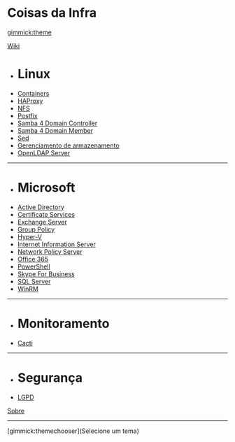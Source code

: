 # Coisas da Infra

[gimmick:theme](cosmo)

[Wiki]()

  * # Linux
  * [Containers](pages/kb/linux/Containers.md)
  * [HAProxy](pages/kb/linux/HAProxy.md)
  * [NFS](pages/kb/linux/NFS.md)
  * [Postfix](pages/kb/linux/Postfix.md)
  * [Samba 4 Domain Controller](pages/kb/linux/samba4/Samba4DomainController.md)
  * [Samba 4 Domain Member](pages/kb/linux/samba4/Samba4DomainMember.md)
  * [Sed](pages/kb/linux/Sed.md)
  * [Gerenciamento de armazenamento](pages/kb/linux/StorMgmt.md)
  * [OpenLDAP Server](OpenLDAP/OpenLDAP_server.md)
  - - - -
  * # Microsoft
  * [Active Directory](pages/kb/microsoft/ActiveDirectory.md)
  * [Certificate Services](pages/kb/microsoft/adcs/CertificateServices.md)
  * [Exchange Server](pages/kb/microsoft/ExchangeServer.md)
  * [Group Policy](pages/kb/microsoft/GroupPolicy.md)
  * [Hyper-V](pages/kb/microsoft/Hyper-V.md)
  * [Internet Information Server](pages/kb/microsoft/IIS.md)
  * [Network Policy Server](pages/kb/microsoft/NPS.md)
  * [Office 365](pages/kb/microsoft/Office365.md)
  * [PowerShell](pages/kb/microsoft/PowerShell.md)
  * [Skype For Business](pages/kb/microsoft/SkypeForBusiness.md)
  * [SQL Server](pages/kb/microsoft/SQLServer.md)
  * [WinRM](pages/kb/microsoft/winrm/WinRM.md)
  - - - -
  * # Monitoramento
  * [Cacti](Cacti/Cacti.md)
  - - - -
  * # Segurança
  * [LGPD](LGPD/LGPD.md)

[Sobre](pages/About.md)
- - - -
[gimmick:themechooser](Selecione um tema)
